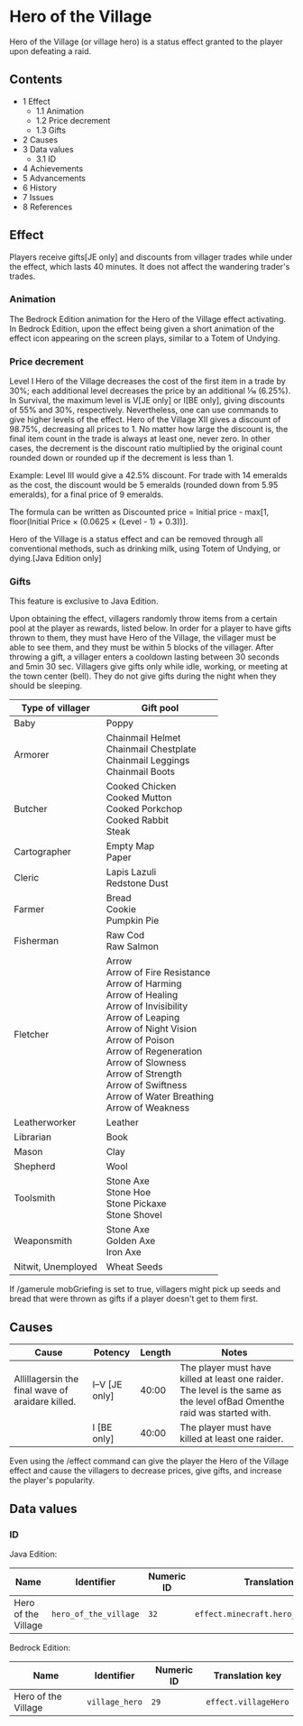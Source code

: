 # Hero of the Village
Hero of the Village (or village hero) is a status effect granted to the player upon defeating a raid.

## Contents
- 1 Effect
	- 1.1 Animation
	- 1.2 Price decrement
	- 1.3 Gifts
- 2 Causes
- 3 Data values
	- 3.1 ID
- 4 Achievements
- 5 Advancements
- 6 History
- 7 Issues
- 8 References

## Effect
Players receive gifts‌[JE  only] and discounts from villager trades while under the effect, which lasts 40 minutes. It does not affect the wandering trader's trades.

### Animation
The Bedrock Edition animation for the Hero of the Village effect activating.
In Bedrock Edition, upon the effect being given a short animation of the effect icon appearing on the screen plays, similar to a Totem of Undying.

### Price decrement
Level I Hero of the Village decreases the cost of the first item in a trade by 30%; each additional level decreases the price by an additional 1⁄16 (6.25%). In Survival, the maximum level is V‌[JE  only] or I‌[BE  only], giving discounts of 55% and 30%, respectively. Nevertheless, one can use commands to give higher levels of the effect. Hero of the Village XII gives a discount of 98.75%, decreasing all prices to 1. No matter how large the discount is, the final item count in the trade is always at least one, never zero. In other cases, the decrement is the discount ratio multiplied by the original count rounded down or rounded up if the decrement is less than 1.

Example: Level III would give a 42.5% discount. For trade with 14 emeralds as the cost, the discount would be 5 emeralds (rounded down from 5.95 emeralds), for a final price of 9 emeralds.

The formula can be written as Discounted price = Initial price  - max[1, floor(Initial Price × (0.0625 × (Level  - 1) + 0.3))].

Hero of the Village is a status effect and can be removed through all conventional methods, such as drinking milk, using Totem of Undying, or dying.‌‌[Java Edition  only]

### Gifts

  

This feature is exclusive to  Java Edition. 


Upon obtaining the effect, villagers randomly throw items from a certain pool at the player as rewards, listed below. In order for a player to have gifts thrown to them, they must have Hero of the Village, the villager must be able to see them, and they must be within 5 blocks of the villager. After throwing a gift, a villager enters a cooldown lasting between 30 seconds and 5min 30 sec. Villagers give gifts only while idle, working, or meeting at the town center (bell). They do not give gifts during the night when they should be sleeping.

| Type of villager   | Gift pool                                                                                                                                                                                                                                                                                                                      |
|--------------------|--------------------------------------------------------------------------------------------------------------------------------------------------------------------------------------------------------------------------------------------------------------------------------------------------------------------------------|
| Baby               | Poppy<br/>                                                                                                                                                                                                                                                                                                                     |
| Armorer            | Chainmail Helmet<br/>Chainmail Chestplate<br/>Chainmail Leggings<br/>Chainmail Boots<br/>                                                                                                                                                                                                                                      |
| Butcher            | Cooked Chicken<br/>Cooked Mutton<br/>Cooked Porkchop<br/>Cooked Rabbit<br/>Steak<br/>                                                                                                                                                                                                                                          |
| Cartographer       | Empty Map<br/>Paper<br/>                                                                                                                                                                                                                                                                                                       |
| Cleric             | Lapis Lazuli<br/>Redstone Dust<br/>                                                                                                                                                                                                                                                                                            |
| Farmer             | Bread<br/>Cookie<br/>Pumpkin Pie<br/>                                                                                                                                                                                                                                                                                          |
| Fisherman          | Raw Cod<br/>Raw Salmon<br/>                                                                                                                                                                                                                                                                                                    |
| Fletcher           | Arrow<br/>Arrow of Fire Resistance<br/>Arrow of Harming<br/>Arrow of Healing<br/>Arrow of Invisibility<br/>Arrow of Leaping<br/>Arrow of Night Vision<br/>Arrow of Poison<br/>Arrow of Regeneration<br/>Arrow of Slowness<br/>Arrow of Strength<br/>Arrow of Swiftness<br/>Arrow of Water Breathing<br/>Arrow of Weakness<br/> |
| Leatherworker      | Leather<br/>                                                                                                                                                                                                                                                                                                                   |
| Librarian          | Book<br/>                                                                                                                                                                                                                                                                                                                      |
| Mason              | Clay<br/>                                                                                                                                                                                                                                                                                                                      |
| Shepherd           | Wool<br/>                                                                                                                                                                                                                                                                                                                      |
| Toolsmith          | Stone Axe<br/>Stone Hoe<br/>Stone Pickaxe<br/>Stone Shovel<br/>                                                                                                                                                                                                                                                                |
| Weaponsmith        | Stone Axe<br/>Golden Axe<br/>Iron Axe<br/>                                                                                                                                                                                                                                                                                     |
| Nitwit, Unemployed | Wheat Seeds<br/>                                                                                                                                                                                                                                                                                                               |

If /gamerule mobGriefing is set to true, villagers might pick up seeds and bread that were thrown as gifts if a player doesn't get to them first.

## Causes
| Cause                                            | Potency         | Length | Notes                                                                                                                    |
|--------------------------------------------------|-----------------|--------|--------------------------------------------------------------------------------------------------------------------------|
| Allillagersin the final wave of araidare killed. | I–V ‌[JE  only] | 40:00  | The player must have killed at least one raider. The level is the same as the level ofBad Omenthe raid was started with. |
|                                                  | I ‌[BE  only]   | 40:00  | The player must have killed at least one raider.                                                                         |

Even using the /effect command can give the player the Hero of the Village effect and cause the villagers to decrease prices, give gifts, and increase the player's popularity.

## Data values
### ID
Java Edition:

| Name                | Identifier            | Numeric ID | Translation key                        |
|---------------------|-----------------------|------------|----------------------------------------|
| Hero of the Village | `hero_of_the_village` | `32`       | `effect.minecraft.hero_of_the_village` |

Bedrock Edition:

| Name                | Identifier     | Numeric ID | Translation key      |
|---------------------|----------------|------------|----------------------|
| Hero of the Village | `village_hero` | `29`       | `effect.villageHero` |


